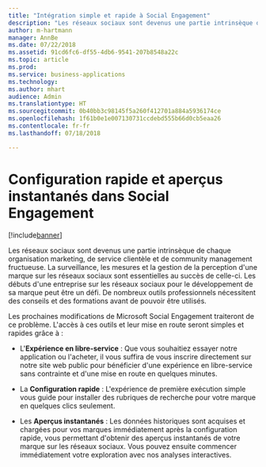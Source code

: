 ```yaml
---
title: "Intégration simple et rapide à Social Engagement"
description: "Les réseaux sociaux sont devenus une partie intrinsèque du fonctionnement de la gestion des marques de chaque organisation marketing fructueuse."
author: m-hartmann
manager: AnnBe
ms.date: 07/22/2018
ms.assetid: 91cd6fc6-df55-4db6-9541-207b8548a22c
ms.topic: article
ms.prod: 
ms.service: business-applications
ms.technology: 
ms.author: mhart
audience: Admin
ms.translationtype: HT
ms.sourcegitcommit: 0b40bb3c98145f5a260f412701a884a5936174ce
ms.openlocfilehash: 1f61b0e1e007130731ccdebd555b66d0cb5eaa26
ms.contentlocale: fr-fr
ms.lasthandoff: 07/18/2018

---
```

#  <a name="quick-setup-and-instant-insights-in-social-engagement"></a>Configuration rapide et aperçus instantanés dans Social Engagement

[!include[banner](../../includes/banner.md)]

Les réseaux sociaux sont devenus une partie intrinsèque de chaque organisation marketing, de service clientèle et de community management fructueuse. La surveillance, les mesures et la gestion de la perception d'une marque sur les réseaux sociaux sont essentielles au succès de celle-ci. Les débuts d'une entreprise sur les réseaux sociaux pour le développement de sa marque peut être un défi. De nombreux outils professionnels nécessitent des conseils et des formations avant de pouvoir être utilisés.

Les prochaines modifications de Microsoft Social Engagement traiteront de ce problème. L'accès à ces outils et leur mise en route seront simples et rapides grâce à :

-   L'**Expérience en libre-service** : Que vous souhaitiez essayer notre application ou l'acheter, il vous suffira de vous inscrire directement sur notre site web public pour bénéficier d'une expérience en libre-service sans contrainte et d'une mise en route en quelques minutes.

-   La **Configuration rapide** : L'expérience de première exécution simple vous guide pour installer des rubriques de recherche pour votre marque en quelques clics seulement.

-   Les **Aperçus instantanés** : Les données historiques sont acquises et chargées pour vos marques immédiatement après la configuration rapide, vous permettant d'obtenir des aperçus instantanés de votre marque sur les réseaux sociaux. Vous pouvez ensuite commencer immédiatement votre exploration avec nos analyses interactives.

<!-- Picture 3 -->


